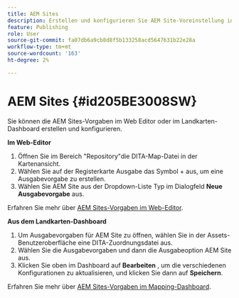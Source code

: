```yaml
---
title: AEM Sites
description: Erstellen und konfigurieren Sie AEM Site-Voreinstellung in AEM Guides. Verwenden Sie AEM Site-Unterstützung, um eine artikelbasierte Ausgabe zu generieren, Themen zur Ausgabenverknüpfung zu erstellen, Conref zu veröffentlichen und eine Zeichenfolge innerhalb des Inhalts zu suchen.
feature: Publishing
role: User
source-git-commit: fa07db6a9cb8d8f5b133258acd5647631b22e28a
workflow-type: tm+mt
source-wordcount: '163'
ht-degree: 2%

---
```


# AEM Sites {#id205BE3008SW}



Sie können die AEM Sites-Vorgaben im Web Editor oder im Landkarten-Dashboard erstellen und konfigurieren.

**Im Web-Editor**

1. Öffnen Sie im Bereich &quot;Repository&quot;die DITA-Map-Datei in der Kartenansicht.
1. Wählen Sie auf der Registerkarte Ausgabe das Symbol + aus, um eine Ausgabevorgabe zu erstellen.
1. Wählen Sie AEM Site aus der Dropdown-Liste Typ im Dialogfeld **Neue Ausgabevorgabe** aus.

Erfahren Sie mehr über [AEM Sites-Vorgaben im Web-Editor](generate-output-aem-site-web-editor.md).


**Aus dem Landkarten-Dashboard**


1. Um Ausgabevorgaben für AEM Site zu öffnen, wählen Sie in der Assets-Benutzeroberfläche eine DITA-Zuordnungsdatei aus.
1. Wählen Sie die Ausgabevorgaben und dann die Ausgabeoption AEM Site aus.
1. Klicken Sie oben im Dashboard auf **Bearbeiten** , um die verschiedenen Konfigurationen zu aktualisieren, und klicken Sie dann auf **Speichern**.

Erfahren Sie mehr über [AEM Sites-Vorgaben im Mapping-Dashboard](generate-output-aem-site-map-dashboard.md).
